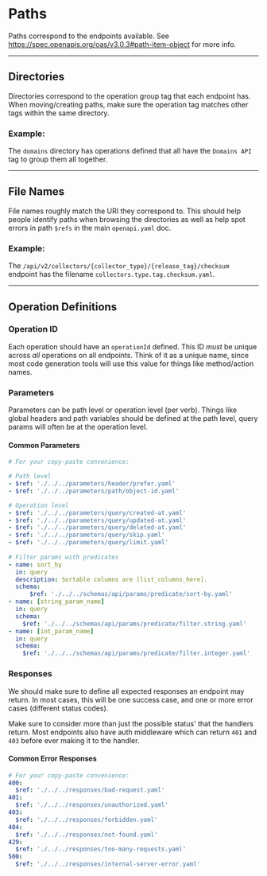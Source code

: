 # Paths
Paths correspond to the endpoints available.
See https://spec.openapis.org/oas/v3.0.3#path-item-object for more info.

---

## Directories
Directories correspond to the operation group tag that each endpoint has.
When moving/creating paths, make sure the operation tag matches other
tags within the same directory.

### Example:
The `domains` directory has operations defined that all have the
`Domains API` tag to group them all together.

---

## File Names
File names roughly match the URI they correspond to. This should
help people identify paths when browsing the directories as well
as help spot errors in path `$refs` in the main `openapi.yaml` doc.

### Example:
The `/api/v2/collectors/{collector_type}/{release_tag}/checksum`
endpoint has the filename `collectors.type.tag.checksum.yaml`.

---

## Operation Definitions

### Operation ID
Each operation should have an `operationId` defined. This ID *must*
be unique across *all* operations on all endpoints. Think of it
as a unique name, since most code generation tools will use this
value for things like method/action names.

### Parameters
Parameters can be path level or operation level (per verb). Things
like global headers and path variables should be defined at the path
level, query params will often be at the operation level.

#### Common Parameters
```yaml
# For your copy-paste convenience:

# Path level
- $ref: './../../parameters/header/prefer.yaml'
- $ref: './../../parameters/path/object-id.yaml'

# Operation level
- $ref: './../../parameters/query/created-at.yaml'
- $ref: './../../parameters/query/updated-at.yaml'
- $ref: './../../parameters/query/deleted-at.yaml'
- $ref: './../../parameters/query/skip.yaml'
- $ref: './../../parameters/query/limit.yaml'
  
# Filter params with predicates
- name: sort_by
  in: query
  description: Sortable columns are [list_columns_here].
  schema:
      $ref: './../../schemas/api/params/predicate/sort-by.yaml'
- name: [string_param_name]
  in: query
  schema:
    $ref: './../../schemas/api/params/predicate/filter.string.yaml'
- name: [int_param_name]
  in: query
  schema:
    $ref: './../../schemas/api/params/predicate/filter.integer.yaml'
```

### Responses
We should make sure to define all expected responses an endpoint
may return. In most cases, this will be one success case, and one
or more error cases (different status codes).

Make sure to consider more than just the possible status' that the
handlers return. Most endpoints also have auth middleware which can
return `401` and `403` before ever making it to the handler.

#### Common Error Responses
```yaml
# For your copy-paste convenience:
400:
  $ref: './../../responses/bad-request.yaml'
401:
  $ref: './../../responses/unauthorized.yaml'
403:
  $ref: './../../responses/forbidden.yaml'
404:
  $ref: './../../responses/not-found.yaml'
429:
  $ref: './../../responses/too-many-requests.yaml'
500:
  $ref: './../../responses/internal-server-error.yaml'
```
